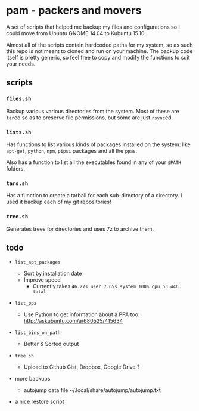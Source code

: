 
# pam - packers and movers

A set of scripts that helped me backup my files and configurations so I could move from Ubuntu GNOME 14.04 to Kubuntu 15.10.

Almost all of the scripts contain hardcoded paths for my system, so as such this repo is not meant to cloned and run on your machine. The backup code itself is pretty generic, so feel free to copy and modify the functions to suit your needs.

## scripts

### `files.sh`

Backup various various directories from the system. Most of these are `tar`ed so as to preserve file permissions, but some are just `rsync`ed.

### `lists.sh`

Has functions to list various kinds of packages installed on the system: like `apt-get`, `python`, `npm`, `pipsi` packages and all the `ppas`.

Also has a function to list all the executables found in any of your `$PATH` folders.

### `tars.sh`

Has a function to create a tarball for each sub-directory of a directory. I used it backup each of my git repositories!

### `tree.sh`

Generates trees for directories and uses 7z to archive them.

## todo

* `list_apt_packages`
    * Sort by installation date
    * Improve speed
        * Currently takes `46.27s user 7.65s system 100% cpu 53.446 total`

* `list_ppa`
    * Use Python to get information about a PPA too: http://askubuntu.com/a/680525/415634

* `list_bins_on_path`
    * Better & Sorted output

* `tree.sh`
    * Upload to Github Gist, Dropbox, Google Drive ?

* more backups
    * autojump data file ~/.local/share/autojump/autojump.txt

* a nice restore script
